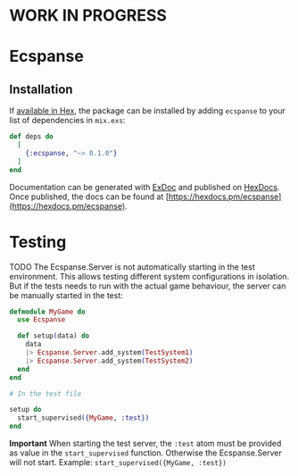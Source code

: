 # WORK IN PROGRESS

# Ecspanse

## Installation

If [available in Hex](https://hex.pm/docs/publish), the package can be installed
by adding `ecspanse` to your list of dependencies in `mix.exs`:

```elixir
def deps do
  [
    {:ecspanse, "~> 0.1.0"}
  ]
end
```

Documentation can be generated with [ExDoc](https://github.com/elixir-lang/ex_doc)
and published on [HexDocs](https://hexdocs.pm). Once published, the docs can
be found at [https://hexdocs.pm/ecspanse](https://hexdocs.pm/ecspanse).

# Testing

TODO
The Ecspanse.Server is not automatically starting in the test environment.
This allows testing different system configurations in isolation.
But if the tests needs to run with the actual game behaviour, the server can be manually started in the test:

```elixir
defmodule MyGame do
  use Ecspanse

  def setup(data) do
    data
    |> Ecspanse.Server.add_system(TestSystem1)
    |> Ecspanse.Server.add_system(TestSystem2)
  end
end

# In the test file

setup do
  start_supervised({MyGame, :test})
end
```

**Important** When starting the test server, the `:test` atom must be provided as value in the `start_supervised` function. Otherwise the Ecspanse.Server will not start.
Example: `start_supervised({MyGame, :test})`
